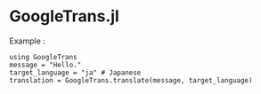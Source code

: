 # GoogleTrans.jl
Example :

`using GoogleTrans`\
`message = "Hello."`\
`target_language = "ja" # Japanese`\
`translation = GoogleTrans.translate(message, target_language)`
